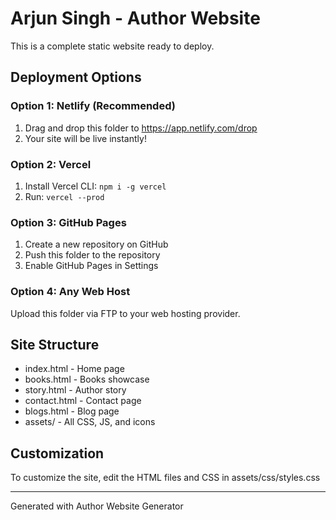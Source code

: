 # Arjun Singh - Author Website

This is a complete static website ready to deploy.

## Deployment Options

### Option 1: Netlify (Recommended)
1. Drag and drop this folder to https://app.netlify.com/drop
2. Your site will be live instantly!

### Option 2: Vercel
1. Install Vercel CLI: `npm i -g vercel`
2. Run: `vercel --prod`

### Option 3: GitHub Pages
1. Create a new repository on GitHub
2. Push this folder to the repository
3. Enable GitHub Pages in Settings

### Option 4: Any Web Host
Upload this folder via FTP to your web hosting provider.

## Site Structure
- index.html - Home page
- books.html - Books showcase
- story.html - Author story
- contact.html - Contact page
- blogs.html - Blog page
- assets/ - All CSS, JS, and icons

## Customization
To customize the site, edit the HTML files and CSS in assets/css/styles.css

---
Generated with Author Website Generator
